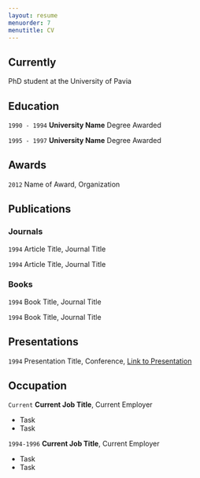 ```yaml
---
layout: resume
menuorder: 7
menutitle: CV
---
```

## Currently

PhD student at the University of Pavia

## Education

`1990 - 1994`
__University Name__
Degree Awarded

`1995 - 1997`
__University Name__
Degree Awarded

## Awards

`2012`
Name of Award, Organization

## Publications

<!-- A list is also available [online](https://scholar.google.co.uk/citations?user=LTOTl0YAAAAJ) -->

### Journals

`1994`
Article Title, Journal Title

`1994`
Article Title, Journal Title

### Books

`1994`
Book Title, Journal Title

`1994`
Book Title, Journal Title


## Presentations

`1994`
Presentation Title, Conference, <a href="https://MyWebsite.tld/presentation1">Link to Presentation</a>


## Occupation

`Current`
__Current Job Title__, Current Employer

- Task
- Task

`1994-1996`
__Current Job Title__, Current Employer

- Task
- Task



<!-- ### Footer

Last updated: May 2013 -->
